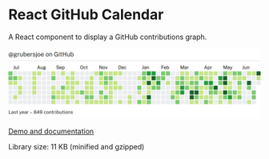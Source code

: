 # React GitHub Calendar

A React component to display a GitHub contributions graph.

![Screenshot](preview.png#1)

[Demo and documentation](https://grubersjoe.github.io/react-github-calendar/)

Library size: 11 KB (minified and gzipped)
